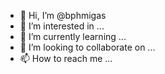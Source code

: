 - 👋 Hi, I’m @bphmigas
- 👀 I’m interested in ...
- 🌱 I’m currently learning ...
- 💞️ I’m looking to collaborate on ...
- 📫 How to reach me ...

<!---
bphmigas/bphmigas is a ✨ special ✨ repository because its `README.md` (this file) appears on your GitHub profile.
You can click the Preview link to take a look at your changes.
--->
